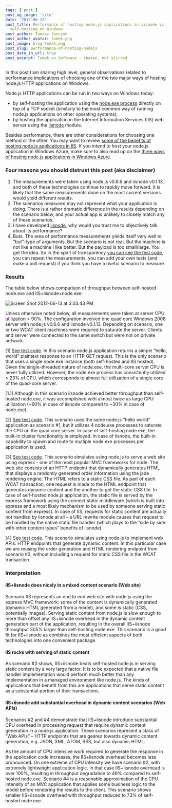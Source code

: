 ```yaml
---
tags: ['post']
post_og_image: 'site'
date: '2012-06-13'  
post_title: Performance of hosting node.js applications in iisnode vs
  self-hosting on Windows
post_author: Tomasz Janczuk
post_author_avatar: tomek.png
post_image: blog-tomek.png
post_slug: performance-of-hosting-nodejs
post_date_in_url: true
post_excerpt: Tomek on Software - shaken, not stirred
---
```





In this post I am sharing high level, general observations related to performance implications of choosing one of the two major ways of hosting node.js HTTP applications on Windows.   

Node.js HTTP applications can be run in two ways on Windows today:  

* by self-hosting the application using the [node.exe process](http://nodejs.org/#download) directly on top of a TCP socket (similarly to the most common way of running node.js applications on other operating systems),  
* by hosting the application in the Internet Information Services (IIS) web server using the [iisnode](https://github.com/tjanczuk/iisnode) module.  
  

Besides performance, there are other considerations for choosing one method or the other. You may want to review [some of the benefits of hosting node.js applications in IIS](http://tomasz.janczuk.org/2011/08/hosting-nodejs-applications-in-iis-on.html). If you intend to host your node.js application in Windows Azure, make sure to also read up on the [three ways of hosting node.js applications in Windows Azure](http://tomasz.janczuk.org/2012/06/three-ways-of-deploying-nodejs-apps-to.html).   

### Four reasons you should distrust this post (aka disclaimer)  

1. The measurements were taken using node.js v0.6.6 and iisnode v0.1.13, and both of these technologies continue to rapidly move forward. It is likely that the same measurements done on the most current versions would yield different results.  
2. The scenarios measured may not represent what your application is doing. There is a rather dramatic difference in the results depending on the scenario below, and your actual app is unlikely to closely match any of these scenarios.  
3. I have developed [iisnode](https://github.com/tjanczuk/iisnode), why would you trust me to objectively talk about its performance?  
4. Buts. The area of performance measurements yields itself very well to “but”-type of arguments. But the scenario is not real. But the machine is not like a machine I like better. But the payload is too small/large. You get the idea. So in the spirit of transparency [you can see the test code](https://github.com/tjanczuk/iisnode/tree/master/test/performance), you can repeat the measurements, you can add your own tests (and make a pull request) if you think you have a useful scenario to measure.  
  

### Results  

The table below shows comparison of throughput between self-hosted node.exe and IIS+iisnode+node.exe:  

 ![Screen Shot 2012-06-13 at 3.03.43 PM](http://lh3.ggpht.com/-fIIjSarL_RA/T9kUCYXgDRI/AAAAAAAACCs/ADl94P-2xhA/Screen%252520Shot%2525202012-06-13%252520at%2525203.03.43%252520PM_thumb%25255B2%25255D.png?imgmax=800)  

Unless otherwise noted below, all measurements were taken at server CPU utilization > 90%. The configuration involved one quad core Windows 2008 server with node.js v0.6.6 and iisnode v0.1.13. Depending on scenario, one or two WCAT client machines were required to saturate the server. Clients and server were connected to the same switch but were not on private network.     
  
[1] [See test code](https://github.com/tjanczuk/iisnode/tree/master/test/performance/www/default). In this scenario node.js application returns a simple “hello, world” plaintext response to an HTTP GET request. This is the only scenario that uses a single node.exe instance (both self-hosted and IIS hosted). Given the single-threaded nature of node.exe, the multi-core server CPU is never fully utilized. However, the node.exe process has consistently utilized > 23% of CPU, which corresponds to almost full utilization of a single core of the quad-core server.      
  
[1.1] Although in this scenario iisnode achieved better throughput than self-hosted node.exe, it was accomplished with almost twice as large CPU utilization (~60% in case of iisnode compared to ~30% in case of node.exe).      
  
[2] [See test code](https://github.com/tjanczuk/iisnode/tree/master/test/performance/www/cluster). This scenario uses the same node.js “hello world” application as scenario #1, but it utilizes 4 node.exe processes to saturate the CPU on the quad core server. In case of self-hosting node.exe, the built-in cluster functionality is employed. In case of iisnode, the built-in capability to spawn and route to multiple node.exe processes per application is used.      
  
[3] [See test code](https://github.com/tjanczuk/iisnode/tree/master/test/performance/www/express). This scenario simulates using node.js to serve a web site using express - one of the most popular MVC frameworks for node. The web site consists of an HTTP endpoint that dynamically generates HTML that displays a randomly generated order information using the jade rendering engine. The HTML refers to a static CSS file. As part of each WCAT transaction, one request is made to the HTML endpoint that generates dynamic content and the another to get the static CSS file. In case of self-hosted node.js application, the static file is served by the express framework using the connect.static middleware (which is built into express and a most likely mechanism to be used by someone serving static content from express). In case of IIS, requests for static content are actually not handled by iisnode at all – a URL rewrite module causes that request to be handled by the native static file handler (which plays to the “side by side with other content types” benefits of iisnode).      
  
[4] [See test code](https://github.com/tjanczuk/iisnode/tree/master/test/performance/www/express-dynamic). This scenario simulates using node.js to implement web APIs: HTTP endpoints that generate dynamic content. In this particular case we are reusing the order generation and HTML rendering endpoint from scenario #3, without including a request for static CSS file in the WCAT transaction.    

### Interpretation  

#### IIS+iisnode does nicely in a mixed content scenario (Web site)  

Scenario #3 represents an end to end web site with node.js using the express MVC framework: some of the content is dynamically generated (dynamic HTML generated from a model), and some is static (CSS, potentially images). Serving static content from node.js is slow enough to more than offset any IIS+iisnode overhead in the dynamic content generation part of the application, resulting in the overall IIS+iisnode throughput 305% larger than self-hosting node.exe. This scenario is a good fit for IIS+iisnode as combines the most efficient aspects of both technologies into one convenient package.  

#### IIS rocks with serving of static content  

As scenario #3 shows, IIS+iisnode beats self-hosted node.js in serving static content by a very large factor. It is to be expected that a native file handler implementation would perform much better than any implementation in a managed environment like node.js. The kinds of applications that benefit from this are applications that serve static content as a substantial portion of their transactions.   

#### IIS+iisnode add substantial overhead in dynamic content scenarios (Web APIs)  

Scenarios #2 and #4 demonstrate that IIS+iisnode introduce substantial CPU overhead in processing request that require dynamic content generation in a node.js application. These scenarios represent a class of “Web APIs” – HTTP endpoints that are geared towards dynamic content generation, e.g. JSON, XML, ATOM, RSS, but also dynamic HTML.     
      
As the amount of CPU intensive work required to generate the response in the application code increases, the IIS+iisnode overhead becomes less pronounced. On one extreme of CPU intensity we have scenario #2, with extremely lightweight application logic. In that case IIS+iisnode overhead is over 100%, resulting in throughput degradation to 49% compared to self-hosted node.exe. Scenario #4 is a reasonable approximation of the CPU intensity of an MVC application that applies some business logic to the model before rendering the results to the client. This scenario shows smaller IIS+iisnode overhead with throughput reduced to 73% of self-hosted node.exe.  